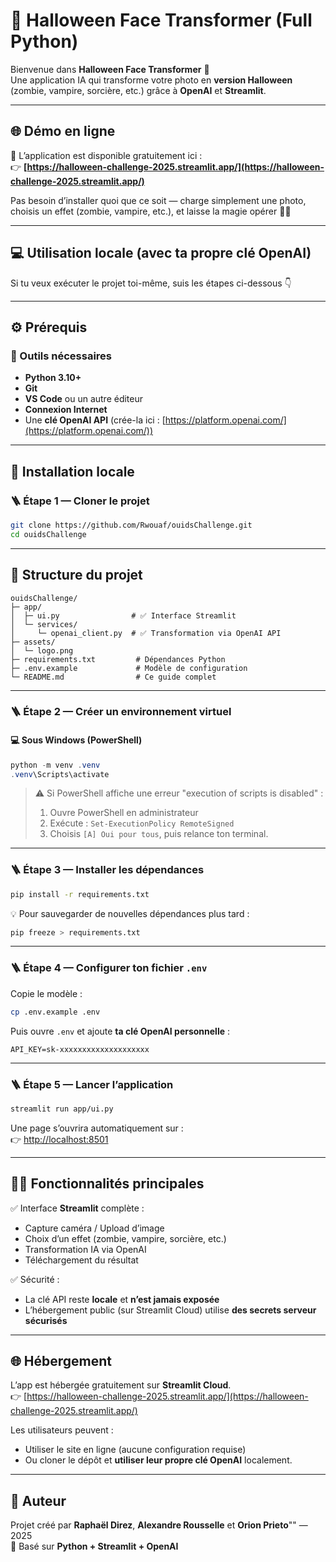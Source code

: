 # 🎃 Halloween Face Transformer (Full Python)

Bienvenue dans **Halloween Face Transformer** 👻  
Une application IA qui transforme votre photo en **version Halloween** (zombie, vampire, sorcière, etc.) grâce à **OpenAI** et **Streamlit**.

---

## 🌐 Démo en ligne

🚀 L’application est disponible gratuitement ici :  
👉 **[https://halloween-challenge-2025.streamlit.app/](https://halloween-challenge-2025.streamlit.app/)**  

Pas besoin d’installer quoi que ce soit — charge simplement une photo, choisis un effet (zombie, vampire, etc.), et laisse la magie opérer 🧙‍♀️  

---

## 💻 Utilisation locale (avec ta propre clé OpenAI)

Si tu veux exécuter le projet toi-même, suis les étapes ci-dessous 👇  

---

## ⚙️ Prérequis

### 🧠 Outils nécessaires
- **Python 3.10+**
- **Git**
- **VS Code** ou un autre éditeur
- **Connexion Internet**
- Une **clé OpenAI API** (crée-la ici : [https://platform.openai.com/](https://platform.openai.com/))

---

## 🚀 Installation locale

### 🪜 Étape 1 — Cloner le projet
```bash
git clone https://github.com/Rwouaf/ouidsChallenge.git
cd ouidsChallenge
```

---

## 📂 Structure du projet

```
ouidsChallenge/
├─ app/
│  ├─ ui.py                # ✅ Interface Streamlit
│  └─ services/
│     └─ openai_client.py  # ✅ Transformation via OpenAI API
├─ assets/
│  └─ logo.png
├─ requirements.txt         # Dépendances Python
├─ .env.example             # Modèle de configuration
└─ README.md                # Ce guide complet
```

---

### 🪜 Étape 2 — Créer un environnement virtuel

#### 💻 Sous Windows (PowerShell)
```powershell
python -m venv .venv
.venv\Scripts\activate
```

> ⚠️ Si PowerShell affiche une erreur "execution of scripts is disabled" :
> 1. Ouvre PowerShell en administrateur  
> 2. Exécute : `Set-ExecutionPolicy RemoteSigned`  
> 3. Choisis `[A] Oui pour tous`, puis relance ton terminal.

---

### 🪜 Étape 3 — Installer les dépendances
```bash
pip install -r requirements.txt
```

💡 Pour sauvegarder de nouvelles dépendances plus tard :
```bash
pip freeze > requirements.txt
```

---

### 🪜 Étape 4 — Configurer ton fichier `.env`

Copie le modèle :
```bash
cp .env.example .env
```

Puis ouvre `.env` et ajoute **ta clé OpenAI personnelle** :
```
API_KEY=sk-xxxxxxxxxxxxxxxxxxxx
```

---

### 🪜 Étape 5 — Lancer l’application
```bash
streamlit run app/ui.py
```

Une page s’ouvrira automatiquement sur :  
👉 [http://localhost:8501](http://localhost:8501)

---

## 🧑‍💻 Fonctionnalités principales

✅ Interface **Streamlit** complète :  
- Capture caméra / Upload d’image  
- Choix d’un effet (zombie, vampire, sorcière, etc.)  
- Transformation IA via OpenAI  
- Téléchargement du résultat  

✅ Sécurité :
- La clé API reste **locale** et **n’est jamais exposée**  
- L’hébergement public (sur Streamlit Cloud) utilise **des secrets serveur sécurisés**

---

## 🌐 Hébergement

L’app est hébergée gratuitement sur **Streamlit Cloud**.  
👉 [https://halloween-challenge-2025.streamlit.app/](https://halloween-challenge-2025.streamlit.app/)

Les utilisateurs peuvent :
- Utiliser le site en ligne (aucune configuration requise)  
- Ou cloner le dépôt et **utiliser leur propre clé OpenAI** localement.

---

## 🎉 Auteur

Projet créé par **Raphaël Direz**, **Alexandre Rousselle** et **Orion Prieto**"" — 2025  
🧡 Basé sur **Python + Streamlit + OpenAI**
